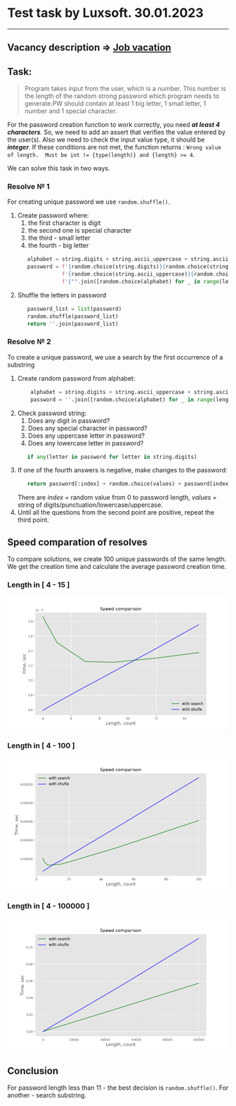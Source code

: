 # Test task by Luxsoft. 30.01.2023
___
## Vacancy description => [Job vacation](https://career.luxoft.com/job/test-automation-engineer-50-manual-50-python/347488)

## Task:
> Program takes input from the user, which is a number.
This number is the length of the random strong password
which program needs to generate.PW should contain at
least 1 big letter, 1 small letter, 1 number and 1 special character.

For the password creation function to work correctly, you need ***at least 4 characters***.
So, we need to add an assert that verifies the value entered by the user(s).
Also we need to check the input value type, it should be ***integer***.
If these conditions are not met, the function returns : ``Wrong value of length. 
Must be int != {type(length)} and {length} >= 4``.

We can solve this task in two ways.

### Resolve № 1

For creating unique password we use ``random.shuffle()``.
1. Create password where:
    1. the first character is digit
    2. the second one is special character
    3. the third - small letter
    4. the fourth - big letter
    ```python
       alphabet = string.digits + string.ascii_uppercase + string.ascii_lowercase + string.punctuation
       password = f'{random.choice(string.digits)}{random.choice(string.ascii_lowercase)}' \
                  f'{random.choice(string.ascii_uppercase)}{random.choice(string.punctuation)}' \
                  f'{"".join([random.choice(alphabet) for _ in range(length - 4)])}'
    ```
2. Shuffle the letters in password
    ```python
       password_list = list(password)
       random.shuffle(password_list)
       return ''.join(password_list)
   ```

### Resolve № 2

To create a unique password, we use a search
by the first occurrence of a substring

1. Create random password from alphabet:
    ```python
        alphabet = string.digits + string.ascii_uppercase + string.ascii_lowercase + string.punctuation
        password = ''.join([random.choice(alphabet) for _ in range(length)])
    ```
2. Check password string:
    1. Does any digit in password?
    2. Does any special character in password?
    3. Does any uppercase letter in password?
    4. Does any lowercase letter in password?
    ```python
       if any(letter in password for letter in string.digits)
   ```
3. If one of the fourth answers is negative, make changes to the password:
   ```python
      return password[:index] + random.choice(values) + password[index + 1:]
   ```
   There are *index* = random value from 0 to password length, 
   *values* = string of digits/punctuation/lowercase/uppercase.
4. Until all the questions from the second point are positive, repeat the third point.

## Speed comparation of resolves

To compare solutions, we create 100 unique passwords of the same length.
We get the creation time and calculate the average password creation time.

### Length in [ 4 - 15 ]
![Speed Comparison, region 4 - 15](region4-15.png)

### Length in [ 4 - 100 ]
![Speed Comparison, region 4 - 100](region4-100.png)

### Length in [ 4 - 100000 ]
![Speed Comparison, region 4 - 100000](region4-many.png)

## Conclusion

For password length less than 11 - the best decision is ``random.shuffle()``. For another - search substring.